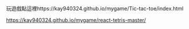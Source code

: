 玩遊戲點這裡https://kay940324.github.io/mygame/Tic-tac-toe/index.html

https://kay940324.github.io/mygame/react-tetris-master/
